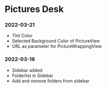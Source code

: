 #  Pictures Desk

### 2022-03-21
- Tint Color
- Selected Background Color of PictureView
- URL as parameter for PictureWrappingView

### 2022-03-16
- Sidebar added
- Folderlist in Sidebar
- Add and remove folders from sidebar


